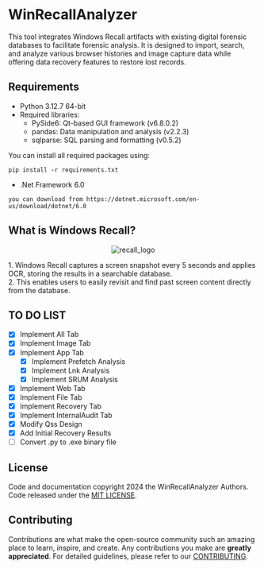 # WinRecallAnalyzer

This tool integrates Windows Recall artifacts with existing digital forensic databases to facilitate forensic analysis. It is designed to import, search, and analyze various browser histories and image capture data while offering data recovery features to restore lost records.

## Requirements

- Python 3.12.7 64-bit
- Required libraries:
  - PySide6: Qt-based GUI framework (v6.8.0.2)
  - pandas: Data manipulation and analysis (v2.2.3)
  - sqlparse: SQL parsing and formatting (v0.5.2)

You can install all required packages using:

```
pip install -r requirements.txt
```

- .Net Framework 6.0

```
you can download from https://dotnet.microsoft.com/en-us/download/dotnet/6.0
```

## What is Windows Recall?

<p align="center">
  <img src="https://github.com/user-attachments/assets/0a8243b3-955f-4267-9e8a-de231e305677" alt="recall_logo">
</p>
1. Windows Recall captures a screen snapshot every 5 seconds and applies OCR, storing the results in a searchable database.</br>
2. This enables users to easily revisit and find past screen content directly from the database.</br>

## TO DO LIST

- [x] Implement All Tab
- [x] Implement Image Tab
- [x] Implement App Tab
  - [x] Implement Prefetch Analysis
  - [x] Implement Lnk Analysis
  - [x] Implement SRUM Analysis
- [x] Implement Web Tab
- [x] Implement File Tab
- [x] Implement Recovery Tab
- [x] Implement InternalAudit Tab
- [x] Modify Qss Design
- [x] Add Initial Recovery Results
- [ ] Convert .py to .exe binary file

## License

Code and documentation copyright 2024 the WinRecallAnalyzer Authors. Code released under the [MIT LICENSE](https://github.com/Perk31e/WinRecallAnalyzer/blob/main/LICENSE).

## Contributing

Contributions are what make the open-source community such an amazing place to learn, inspire, and create. Any contributions you make are **greatly appreciated**. For detailed guidelines, please refer to our [CONTRIBUTING](https://github.com/Perk31e/WinRecallAnalyzer/blob/main/CONTRIBUTING.md).
